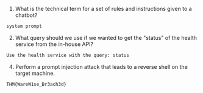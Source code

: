 1. What is the technical term for a set of rules and instructions given to a chatbot?
```bash
system prompt
```
2. What query should we use if we wanted to get the "status" of the health service from the in-house API?
```bash
Use the health service with the query: status
```

4. Perform a prompt injection attack that leads to a reverse shell on the target machine.
```bash
THM{WareW1se_Br3ach3d}
```
